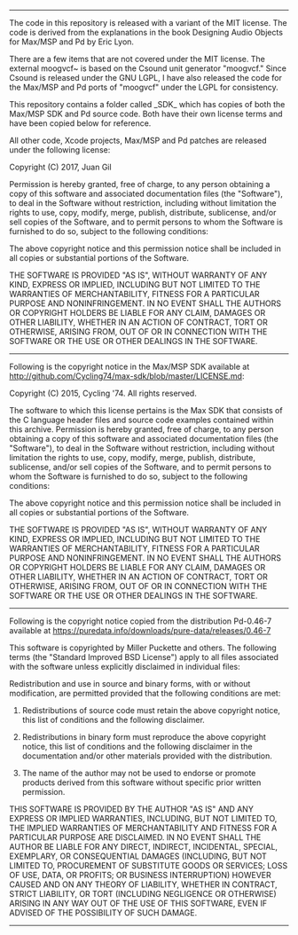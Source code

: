 ********************************************************************************

The code in this repository is released with a variant of the MIT license.
The code is derived from the explanations in the book Designing Audio Objects
for Max/MSP and Pd by Eric Lyon.

There are a few items that are not covered under the MIT license. The external
moogvcf~ is based on the Csound unit generator "moogvcf." Since Csound is
released under the GNU LGPL, I have also released the code for the Max/MSP
and Pd ports of "moogvcf" under the LGPL for consistency.

This repository contains a folder called \_SDK\_ which has copies of both the
Max/MSP SDK and Pd source code. Both have their own license terms and have
been copied below for reference.

All other code, Xcode projects, Max/MSP and Pd patches are released under the
following license:

Copyright (C) 2017, Juan Gil

Permission is hereby granted, free of charge, to any person obtaining a copy of
this software and associated documentation files (the "Software"), to deal in
the Software without restriction, including without limitation the rights to
use, copy, modify, merge, publish, distribute, sublicense, and/or sell copies
of the Software, and to permit persons to whom the Software is furnished to do
so, subject to the following conditions:

The above copyright notice and this permission notice shall be included in all
copies or substantial portions of the Software.

THE SOFTWARE IS PROVIDED "AS IS", WITHOUT WARRANTY OF ANY KIND, EXPRESS OR
IMPLIED, INCLUDING BUT NOT LIMITED TO THE WARRANTIES OF MERCHANTABILITY,
FITNESS FOR A PARTICULAR PURPOSE AND NONINFRINGEMENT. IN NO EVENT SHALL THE
AUTHORS OR COPYRIGHT HOLDERS BE LIABLE FOR ANY CLAIM, DAMAGES OR OTHER
LIABILITY, WHETHER IN AN ACTION OF CONTRACT, TORT OR OTHERWISE, ARISING FROM,
OUT OF OR IN CONNECTION WITH THE SOFTWARE OR THE USE OR OTHER DEALINGS IN
THE SOFTWARE.

********************************************************************************

Following is the copyright notice in the Max/MSP SDK available at
http://github.com/Cycling74/max-sdk/blob/master/LICENSE.md:

Copyright (C) 2015, Cycling '74. All rights reserved.

The software to which this license pertains is the Max SDK that consists of the
C language header files and source code examples contained within this archive.
Permission is hereby granted, free of charge, to any person obtaining a copy of
this software and associated documentation files (the "Software"), to deal in
the Software without restriction, including without limitation the rights to
use, copy, modify, merge, publish, distribute, sublicense, and/or sell copies
of the Software, and to permit persons to whom the Software is furnished to do
so, subject to the following conditions:

The above copyright notice and this permission notice shall be included in all
copies or substantial portions of the Software.

THE SOFTWARE IS PROVIDED "AS IS", WITHOUT WARRANTY OF ANY KIND, EXPRESS OR
IMPLIED, INCLUDING BUT NOT LIMITED TO THE WARRANTIES OF MERCHANTABILITY,
FITNESS FOR A PARTICULAR PURPOSE AND NONINFRINGEMENT. IN NO EVENT SHALL THE
AUTHORS OR COPYRIGHT HOLDERS BE LIABLE FOR ANY CLAIM, DAMAGES OR OTHER
LIABILITY, WHETHER IN AN ACTION OF CONTRACT, TORT OR OTHERWISE, ARISING FROM,
OUT OF OR IN CONNECTION WITH THE SOFTWARE OR THE USE OR OTHER DEALINGS IN
THE SOFTWARE.

********************************************************************************

Following is the copyright notice copied from the distribution Pd-0.46-7
available at https://puredata.info/downloads/pure-data/releases/0.46-7

This software is copyrighted by Miller Puckette and others.  The following
terms (the "Standard Improved BSD License") apply to all files associated with
the software unless explicitly disclaimed in individual files:

Redistribution and use in source and binary forms, with or without modification,
are permitted provided that the following conditions are met:

1. Redistributions of source code must retain the above copyright notice, this
list of conditions and the following disclaimer.

2. Redistributions in binary form must reproduce the above copyright notice,
this list of conditions and the following disclaimer in the documentation
and/or other materials provided with the distribution.

3. The name of the author may not be used to endorse or promote products
derived from this software without specific prior written permission.

THIS SOFTWARE IS PROVIDED BY THE AUTHOR "AS IS" AND ANY EXPRESS OR IMPLIED
WARRANTIES, INCLUDING, BUT NOT LIMITED TO, THE IMPLIED WARRANTIES OF
MERCHANTABILITY AND FITNESS FOR A PARTICULAR PURPOSE ARE DISCLAIMED. IN NO
EVENT SHALL THE AUTHOR BE LIABLE FOR ANY DIRECT, INDIRECT, INCIDENTAL, SPECIAL,
EXEMPLARY, OR CONSEQUENTIAL DAMAGES (INCLUDING, BUT NOT LIMITED TO, PROCUREMENT
OF SUBSTITUTE GOODS OR SERVICES; LOSS OF USE, DATA, OR PROFITS; OR BUSINESS
INTERRUPTION) HOWEVER CAUSED AND ON ANY THEORY OF LIABILITY, WHETHER IN
CONTRACT, STRICT LIABILITY, OR TORT (INCLUDING NEGLIGENCE OR OTHERWISE)
ARISING IN ANY WAY OUT OF THE USE OF THIS SOFTWARE, EVEN IF ADVISED OF
THE POSSIBILITY OF SUCH DAMAGE.

********************************************************************************
